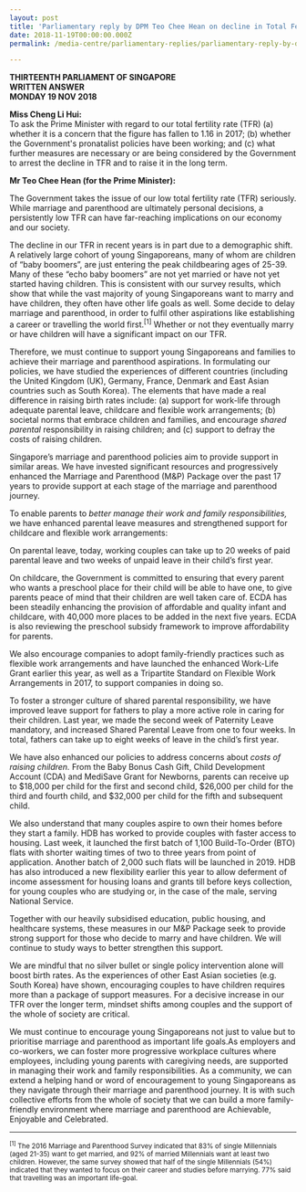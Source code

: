 ```yaml
---
layout: post
title: 'Parliamentary reply by DPM Teo Chee Hean on decline in Total Fertility Rate'
date: 2018-11-19T00:00:00.000Z
permalink: /media-centre/parliamentary-replies/parliamentary-reply-by-dpm-teo-chee-hean-on-decline-in-total-fertility-rate/

---
```



**THIRTEENTH PARLIAMENT OF SINGAPORE  
WRITTEN ANSWER  
MONDAY 19 NOV 2018**  

**Miss Cheng Li Hui:**    
To ask the Prime Minister with regard to our total fertility rate (TFR) (a) whether it is a concern that the figure has fallen to 1.16 in 2017; (b) whether the Government's pronatalist policies have been working; and (c) what further measures are necessary or are being considered by the Government to arrest the decline in TFR and to raise it in the long term.

**Mr Teo Chee Hean (for the Prime Minister):**    

The Government takes the issue of our low total fertility rate (TFR) seriously. While marriage and parenthood are ultimately personal decisions, a persistently low TFR can have far-reaching implications on our economy and our society.

The decline in our TFR in recent years is in part due to a demographic shift. A relatively large cohort of young Singaporeans, many of whom are children of “baby boomers”, are just entering the peak childbearing ages of 25-39. Many of these “echo baby boomers” are not yet married or have not yet started having children. This is consistent with our survey results, which show that while the vast majority of young Singaporeans want to marry and have children, they often have other life goals as well. Some decide to delay marriage and parenthood, in order to fulfil other aspirations like establishing a career or travelling the world first.<sup>[1]</sup> Whether or not they eventually marry or have children will have a significant impact on our TFR.

Therefore, we must continue to support young Singaporeans and families to achieve their marriage and parenthood aspirations. In formulating our policies, we have studied the experiences of different countries (including the United Kingdom (UK), Germany, France, Denmark and East Asian countries such as South Korea). The elements that have made a real difference in raising birth rates include: (a) support for work-life through adequate parental leave, childcare and flexible work arrangements; (b) societal norms that embrace children and families, and encourage _shared parental_ responsibility in raising children; and (c) support to defray the costs of raising children.

Singapore’s marriage and parenthood policies aim to provide support in similar areas. We have invested significant resources and progressively enhanced the Marriage and Parenthood (M&P) Package over the past 17 years to provide support at each stage of the marriage and parenthood journey.

To enable parents to _better manage their work and family responsibilities,_ we have enhanced parental leave measures and strengthened support for childcare and flexible work arrangements:

On parental leave, today, working couples can take up to 20 weeks of paid parental leave and two weeks of unpaid leave in their child’s first year.

On childcare, the Government is committed to ensuring that every parent who wants a preschool place for their child will be able to have one, to give parents peace of mind that their children are well taken care of. ECDA has been steadily enhancing the provision of affordable and quality infant and childcare, with 40,000 more places to be added in the next five years. ECDA is also reviewing the preschool subsidy framework to improve affordability for parents.

We also encourage companies to adopt family-friendly practices such as flexible work arrangements and have launched the enhanced Work-Life Grant earlier this year, as well as a Tripartite Standard on Flexible Work Arrangements in 2017, to support companies in doing so.

To foster a stronger culture of shared parental responsibility, we have improved leave support for fathers to play a more active role in caring for their children. Last year, we made the second week of Paternity Leave mandatory, and increased Shared Parental Leave from one to four weeks. In total, fathers can take up to eight weeks of leave in the child’s first year.

We have also enhanced our policies to address concerns about _costs of raising children._ From the Baby Bonus Cash Gift, Child Development Account (CDA) and MediSave Grant for Newborns, parents can receive up to $18,000 per child for the first and second child, $26,000 per child for the third and fourth child, and $32,000 per child for the fifth and subsequent child.

We also understand that many couples aspire to own their homes before they start a family. HDB has worked to provide couples with faster access to housing. Last week, it launched the first batch of 1,100 Build-To-Order (BTO) flats with shorter waiting times of two to three years from point of application. Another batch of 2,000 such flats will be launched in 2019. HDB has also introduced a new flexibility earlier this year to allow deferment of income assessment for housing loans and grants till before keys collection, for young couples who are studying or, in the case of the male, serving National Service.

Together with our heavily subsidised education, public housing, and healthcare systems, these measures in our M&P Package seek to provide strong support for those who decide to marry and have children. We will continue to study ways to better strengthen this support.

We are mindful that no silver bullet or single policy intervention alone will boost birth rates. As the experiences of other East Asian societies (e.g. South Korea) have shown, encouraging couples to have children requires more than a package of support measures. For a decisive increase in our TFR over the longer term, mindset shifts among couples and the support of the whole of society are critical.

We must continue to encourage young Singaporeans not just to value but to prioritise marriage and parenthood as important life goals.As employers and co-workers, we can foster more progressive workplace cultures where employees, including young parents with caregiving needs, are supported in managing their work and family responsibilities. As a community, we can extend a helping hand or word of encouragement to young Singaporeans as they navigate through their marriage and parenthood journey. It is with such collective efforts from the whole of society that we can build a more family-friendly environment where marriage and parenthood are Achievable, Enjoyable and Celebrated.

---

<sub><sup>[1]</sup> The 2016 Marriage and Parenthood Survey indicated that 83% of single Millennials (aged 21-35) want to get married, and 92% of married Millennials want at least two children. However, the same survey showed that half of the single Millennials (54%) indicated that they wanted to focus on their career and studies before marrying. 77% said that travelling was an important life-goal.</sub>
